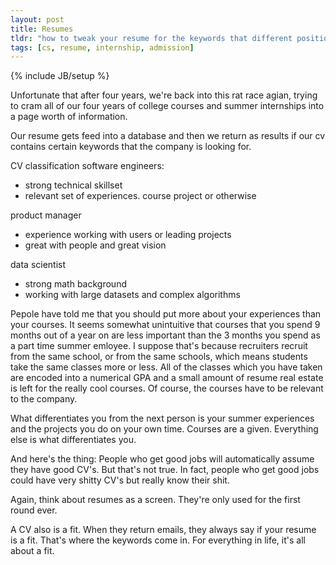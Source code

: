 ```yaml
---
layout: post
title: Resumes
tldr: "how to tweak your resume for the keywords that different positions look for. A little rant about getting selected for some coveted position again based on weird metrics"
tags: [cs, resume, internship, admission]
---
```

{% include JB/setup %}

Unfortunate that after four years, we're back into this rat race agian, trying to cram all of our four years of college courses and summer internships into a page worth of information.

Our resume gets feed into a database and then we return as results if our cv contains certain keywords that the company is looking for.

CV classification
software engineers:
* strong technical skillset
* relevant set of experiences. course project or otherwise

product manager
* experience working with users or leading projects
* great with people and great vision

data scientist
* strong math background
* working with large datasets and complex algorithms

Pepole have told me that you should put more about your experiences than your courses. 
It seems somewhat unintuitive that courses that you spend 9 months out of a year on are less important than the 3 months you spend as a part time summer emloyee. 
I suppose that's because recruiters recruit from the same school, or from the same schools, which means students take the same classes more or less. All of the classes which you have taken are encoded into a numerical GPA and a small amount of resume real estate is left for the really cool courses. Of course, the courses have to be relevant to the company.

What differentiates you from the next person is your summer experiences and the projects you do on your own time. Courses are a given. Everything else is what differentiates you.

And here's the thing: People who get good jobs will automatically assume they have good CV's. But that's not true. In fact, people who get good jobs could have very shitty CV's but really know their shit.

Again, think about resumes as a screen. They're only used for the first round ever.

A CV also is a fit. When they return emails, they always say if your resume is a fit. That's where the keywords come in. For everything in life, it's all about a fit.




